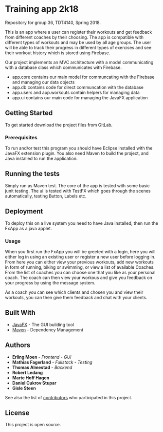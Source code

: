 # Training app 2k18

Repository for group 36, TDT4140, Spring 2018.

This is an app where a user can register their workouts and get feedback from different coaches by their choosing. 
The app is compatible with different types of workouts and may be used by all age groups. 
The user will be able to track their progress in different types of exercises and see their workout history which is stored using Firebase.

Our project implements an MVC architecture with a model communicating with a database class which communicates with Firebase.

 * app.core contains our main model for communcating with the Firebase and managing our data objects
 * app.db contains code for direct communcation with the database
 * app.users and app.workouts contain helpers for managing data
 * app.ui contains our main code for managing the JavaFX application


## Getting Started

To get started download the project files from GitLab.

### Prerequisites

To run and/or test this program you should have Eclipse installed with the JavaFX extension plugin. You also need Maven to build the project, and Java installed to run the application.




## Running the tests

Simply run as Maven test. The core of the app is tested with some basic junit testing. The ui is tested with TestFX which goes through the scenes automatically, testing Button, Labels etc.



## Deployment

To deploy this on a live system you need to have Java installed, then run the FxApp as a java applet.

### Usage
When you first run the FxApp you will be greeted with a login, here you will either log in using an existing user or register a new user before logging in.
From here you can either view your previous workouts, add new workouts in form of running, biking or swimming, or view a list of available Coaches.
From the list of coaches you can choose one that you like as your personal coach. The coach can then view your workous and give you feedback on your progress by using the message system.

As a coach you can see which clients and chosen you and view their workouts, you can then give them feedback and chat with your clients.

## Built With

* [JavaFX](http://www.oracle.com/technetwork/java/javase/overview/javafx-overview-2158620.html) - The GUI building tool
* [Maven](https://maven.apache.org/) - Dependency Management


## Authors

* **Erling Moen** - *Frontend - GUI*
* **Mathias Fagerland** - *Fullstack - Testing*
* **Thomas Almestad** - *Backend*
* **Robert Ledang** 
* **Marte Hoff Hagen** 
* **Daniel Cukrov Stupar** 
* **Gisle Steen** 





See also the list of [contributors](https://gitlab.stud.iie.ntnu.no/tdt4140-2018/36/graphs/master) who participated in this project.

## License

This project is open source.


